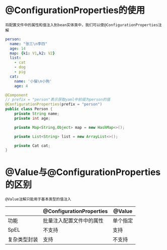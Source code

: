 # @ConfigurationProperties的使用

    将配置文件中的属性和值注入到bean实体类中，我们可以使@ConfigurationProperties注解

~~~yaml
person:
  name: "张三\n李四"
  age: 14
  map: {k1: V1,k2: V2}
  list:
    - cat
    - dog
    - pig
  cat:
    name: '小猫\n小狗'
    age: 4
~~~

```java
@Component
// prefix = "person"表示获取yaml中前缀为person的值
@ConfigurationProperties(prefix = "person")
public class Person {
    private String name;
    private int age;

    private Map<String,Object> map = new HashMap<>();

    private List<String> list = new ArrayList<>();

    private Cat cat;
}
```

# @Value与@ConfigurationProperties的区别

    @Value注解只能用于基本类型的值注入

|            | @ConfigurationProperties | @Value |
| ---------- | ------------------------ | ------ |
| 功能         | 批量注入配置文件中的属性             | 单个指定   |
| SpEL       | 不支持                      | 支持     |
| 复杂类型封装     | 支持                       | 不支持    |
